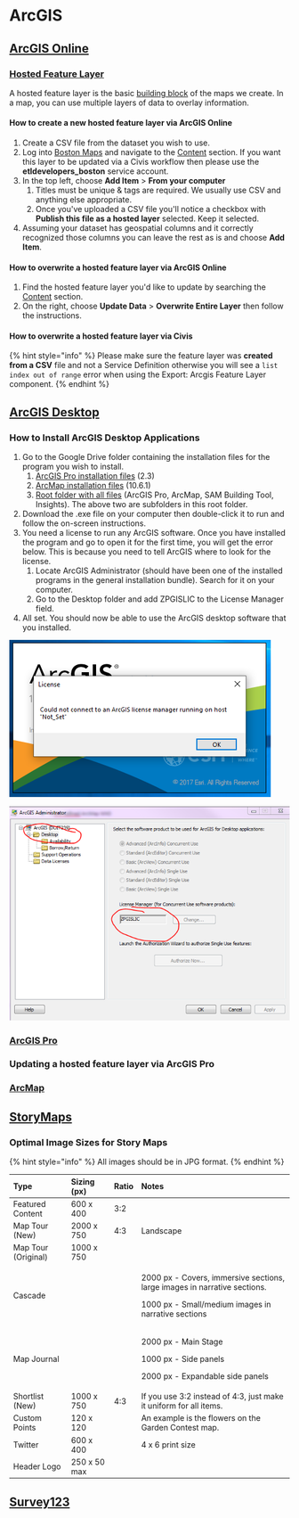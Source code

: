# ArcGIS

## [ArcGIS Online](https://www.esri.com/en-us/arcgis/products/arcgis-online/overview)

### [Hosted Feature Layer](https://doc.arcgis.com/en/arcgis-online/manage-data/hosted-web-layers.htm)

A hosted feature layer is the basic [building block](https://doc.arcgis.com/en/arcgis-online/manage-data/data-in-online.htm) of the maps we create. In a map, you can use multiple layers of data to overlay information.

#### How to create a new hosted feature layer via ArcGIS Online

1. Create a CSV file from the dataset you wish to use.
2. Log into [Boston Maps](../../gis.md#boston-maps) and navigate to the [Content](https://boston.maps.arcgis.com/home/content.html) section. If you want this layer to be updated via a Civis workflow then please use the **etldevelopers\_boston** service account.
3. In the top left, choose **Add Item** &gt; **From your computer**
   1. Titles must be unique & tags are required. We usually use CSV and anything else appropriate.
   2. Once you've uploaded a CSV file you'll notice a checkbox with **Publish this file as a hosted layer** selected. Keep it selected.
4. Assuming your dataset has geospatial columns and it correctly recognized those columns you can leave the rest as is and choose **Add Item**.

#### How to overwrite a hosted feature layer via ArcGIS Online

1. Find the hosted feature layer you'd like to update by searching the [Content](https://boston.maps.arcgis.com/home/content.html) section.
2. On the right, choose **Update Data** &gt; **Overwrite Entire Layer** then follow the instructions.

#### How to overwrite a hosted feature layer via Civis

{% hint style="info" %}
Please make sure the feature layer was **created from a CSV** file and not a Service Definition otherwise you will see a `list index out of range` error when using the Export: Arcgis Feature Layer component.
{% endhint %}

## [ArcGIS Desktop](https://desktop.arcgis.com/en/)

### How to Install ArcGIS Desktop Applications

1. Go to the Google Drive folder containing the installation files for the program you wish to install.
   1. [ArcGIS Pro installation files](https://drive.google.com/open?id=1x_EyirfwqQvNVyJIVRfLMn47pzDO51-d) \(2.3\)
   2. [ArcMap installation files](https://drive.google.com/open?id=1TPNvd7fNpjxzFl4AdJ62vQW07DkrSArT) \(10.6.1\)
   3. [Root folder with all files](https://drive.google.com/drive/folders/0B5xorwVOSRdXTm1tZFhYVnJDWVk?usp=sharing) \(ArcGIS Pro, ArcMap, SAM Building Tool, Insights\). The above two are subfolders in this root folder.
2. Download the .exe file on your computer then double-click it to run and follow the on-screen instructions. 
3. You need a license to run any ArcGIS software. Once you have installed the program and go to open it for the first time, you will get the error below. This is because you need to tell ArcGIS where to look for the license.
   1. Locate ArcGIS Administrator \(should have been one of the installed programs in the general installation bundle\). Search for it on your computer.
   2. Go to the Desktop folder and add ZPGISLIC to the License Manager field.
4. All set. You should now be able to use the ArcGIS desktop software that you installed.

![](../../../.gitbook/assets/image%20%281%29.png)

![](../../../.gitbook/assets/image%20%282%29.png)

### [ArcGIS Pro](https://www.esri.com/en-us/arcgis/products/arcgis-pro/resources)

### Updating a hosted feature layer via ArcGIS Pro

### [ArcMap](https://desktop.arcgis.com/en/arcmap/)

## [StoryMaps](https://storymaps.arcgis.com/stories)

### Optimal Image Sizes for Story Maps

{% hint style="info" %}
All images should be in JPG format.
{% endhint %}

<table>
  <thead>
    <tr>
      <th style="text-align:left">Type</th>
      <th style="text-align:left">Sizing (px)</th>
      <th style="text-align:left">Ratio</th>
      <th style="text-align:left">Notes</th>
    </tr>
  </thead>
  <tbody>
    <tr>
      <td style="text-align:left">Featured Content</td>
      <td style="text-align:left">600 x 400</td>
      <td style="text-align:left">3:2</td>
      <td style="text-align:left"></td>
    </tr>
    <tr>
      <td style="text-align:left">Map Tour (New)</td>
      <td style="text-align:left">2000 x 750</td>
      <td style="text-align:left">4:3</td>
      <td style="text-align:left">Landscape</td>
    </tr>
    <tr>
      <td style="text-align:left">Map Tour (Original)</td>
      <td style="text-align:left">1000 x 750</td>
      <td style="text-align:left"></td>
      <td style="text-align:left"></td>
    </tr>
    <tr>
      <td style="text-align:left">Cascade</td>
      <td style="text-align:left"></td>
      <td style="text-align:left"></td>
      <td style="text-align:left">
        <p>2000 px - Covers, immersive sections, large images in narrative sections.</p>
        <p>1000 px - Small/medium images in narrative sections</p>
      </td>
    </tr>
    <tr>
      <td style="text-align:left">Map Journal</td>
      <td style="text-align:left"></td>
      <td style="text-align:left"></td>
      <td style="text-align:left">
        <p>2000 px - Main Stage</p>
        <p>1000 px - Side panels</p>
        <p>2000 px - Expandable side panels</p>
      </td>
    </tr>
    <tr>
      <td style="text-align:left">Shortlist (New)</td>
      <td style="text-align:left">1000 x 750</td>
      <td style="text-align:left">4:3</td>
      <td style="text-align:left">If you use 3:2 instead of 4:3, just make it uniform for all items.</td>
    </tr>
    <tr>
      <td style="text-align:left">Custom Points</td>
      <td style="text-align:left">120 x 120</td>
      <td style="text-align:left"></td>
      <td style="text-align:left">An example is the flowers on the Garden Contest map.</td>
    </tr>
    <tr>
      <td style="text-align:left">Twitter</td>
      <td style="text-align:left">600 x 400</td>
      <td style="text-align:left"></td>
      <td style="text-align:left">4 x 6 print size</td>
    </tr>
    <tr>
      <td style="text-align:left">Header Logo</td>
      <td style="text-align:left">250 x 50 max</td>
      <td style="text-align:left"></td>
      <td style="text-align:left"></td>
    </tr>
  </tbody>
</table>

## [Survey123](https://www.esri.com/en-us/arcgis/products/arcgis-survey123/overview)

